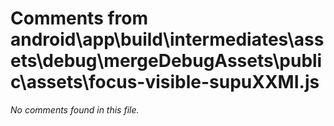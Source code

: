# Comments from android\app\build\intermediates\assets\debug\mergeDebugAssets\public\assets\focus-visible-supuXXMI.js

*No comments found in this file.*
